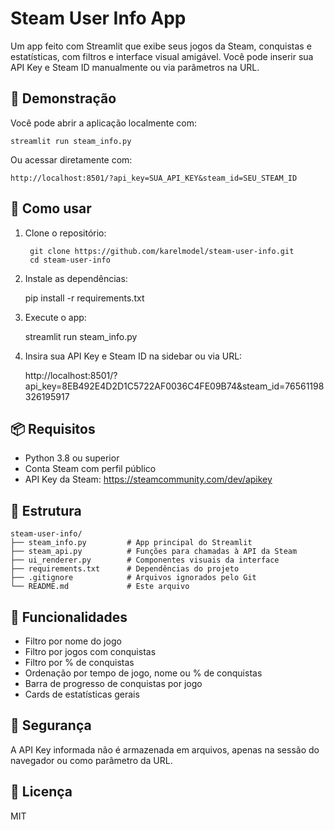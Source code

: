 # Steam User Info App

Um app feito com Streamlit que exibe seus jogos da Steam, conquistas e estatísticas, com filtros e interface visual amigável. Você pode inserir sua API Key e Steam ID manualmente ou via parâmetros na URL.

## 🚀 Demonstração

Você pode abrir a aplicação localmente com:

    streamlit run steam_info.py

Ou acessar diretamente com:

    http://localhost:8501/?api_key=SUA_API_KEY&steam_id=SEU_STEAM_ID

## 🔧 Como usar

1. Clone o repositório:

   ```
    git clone https://github.com/karelmodel/steam-user-info.git
    cd steam-user-info
   ```

2. Instale as dependências:

    pip install -r requirements.txt

3. Execute o app:

    streamlit run steam_info.py

4. Insira sua API Key e Steam ID na sidebar ou via URL:

    http://localhost:8501/?api_key=8EB492E4D2D1C5722AF0036C4FE09B74&steam_id=76561198326195917

## 📦 Requisitos

- Python 3.8 ou superior
- Conta Steam com perfil público
- API Key da Steam: https://steamcommunity.com/dev/apikey

## 📁 Estrutura

    steam-user-info/
    ├── steam_info.py         # App principal do Streamlit
    ├── steam_api.py          # Funções para chamadas à API da Steam
    ├── ui_renderer.py        # Componentes visuais da interface
    ├── requirements.txt      # Dependências do projeto
    ├── .gitignore            # Arquivos ignorados pelo Git
    └── README.md             # Este arquivo

## 🧠 Funcionalidades

- Filtro por nome do jogo
- Filtro por jogos com conquistas
- Filtro por % de conquistas
- Ordenação por tempo de jogo, nome ou % de conquistas
- Barra de progresso de conquistas por jogo
- Cards de estatísticas gerais

## 🔐 Segurança

A API Key informada não é armazenada em arquivos, apenas na sessão do navegador ou como parâmetro da URL.

## 📃 Licença

MIT
